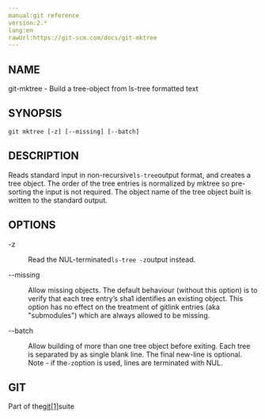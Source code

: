 ```yaml
---
manual:git reference
version:2.*
lang:en
rawUrl:https://git-scm.com/docs/git-mktree
---
```



## NAME<a name="_name"></a>


git-mktree - Build a tree-object from ls-tree formatted text





## SYNOPSIS<a name="_synopsis"></a>

```
git mktree [-z] [--missing] [--batch]
```




## DESCRIPTION<a name="_description"></a>


Reads standard input in non-recursive`ls-tree`output format, and creates a tree object. The order of the tree entries is normalized by mktree so pre-sorting the input is not required. The object name of the tree object built is written to the standard output.





## OPTIONS<a name="_options"></a>
<dl><dt id='git-mktree--z'>-z</dt><dd>

Read the NUL-terminated`ls-tree -z`output instead.

</dd><dt id='git-mktree---missing'>--missing</dt><dd>

Allow missing objects. The default behaviour (without this option) is to verify that each tree entry’s sha1 identifies an existing object. This option has no effect on the treatment of gitlink entries (aka &quot;submodules&quot;) which are always allowed to be missing.

</dd><dt id='git-mktree---batch'>--batch</dt><dd>

Allow building of more than one tree object before exiting. Each tree is separated by as single blank line. The final new-line is optional. Note - if the`-z`option is used, lines are terminated with NUL.

</dd></dl>



## GIT<a name="_git"></a>


Part of the[git[1]](%2248  "")suite





